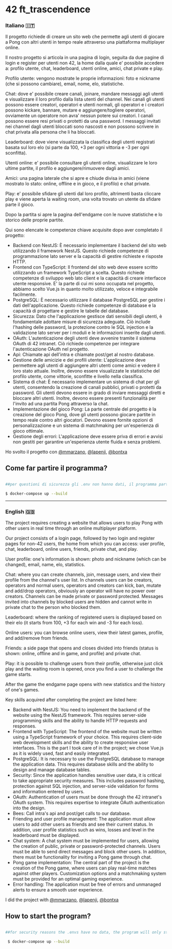# 42 ft_trascendence

<h3> Italiano 🇮🇹</h3>

Il progetto richiede di creare un sito web che permette agli utenti di giocare a Pong con altri utenti in tempo reale attraverso una piattaforma multiplayer online.

Il nostro progetto si articola in una pagina di login, seguita da due pagine di login e register per utenti non 42, la home dalla quale e' possibile accedere a: profilo utente, chat, leaderboard, utenti online, amici, chat private e play.

Profilo utente: vengono mostrate le proprie informazioni: foto e nickname (che si possono cambiare), email, nome, elo, statistiche.

Chat: dove e' possibile creare canali, joinare, mandare messaggi agli utenti e visualizzare il loro profilo dalla lista utenti del channel. Nei canali gli utenti possono essere creatori, operatori e utenti normali, gli operatori e i creatori possono kickare, bannare, mutare e aggiungere/togliere operatori, ovviamente un operatore non avra' nessun potere sui creatori.
I canali possono essere resi privati o protetti da una password.
I messaggi invitati nei channel dagli utenti bloccati sono nascosti e non possono scrivere in chat privata alla persona che li ha bloccati.

Leaderboard: dove viene visualizzata la classifica degli utenti registrati basata sul loro elo (si parte da 100, +3 per ogni vittoria e -3 per ogni sconfitta).

Utenti online: e' possibile consultare gli utenti online, visualizzare le loro ultime partite, il profilo e aggiungere/rimuovere dagli amici.

Amici: una pagina laterale che si apre e chiude divisa in amici (viene mostrato lo stato: online, offline e in gioco, e il profilo) e chat private.

Play: e' possibile sfidare gli utenti dal loro profilo, altrimenti basta cliccare play e viene aperta la waiting room, una volta trovato un utente da sfidare parte il gioco.

Dopo la partita si apre la pagina dell'endgame con le nuove statistiche e lo storico delle proprie partite. 

Qui sono elencate le competenze chiave acquisite dopo aver completato il progetto:

- Backend con NestJS: È necessario implementare il backend del sito web utilizzando il framework NestJS. Questo richiede competenze di programmazione lato server e la capacità di gestire richieste e risposte HTTP.
- Frontend con TypeScript: Il frontend del sito web deve essere scritto utilizzando un framework TypeScript a scelta. Questo richiede competenze di sviluppo web lato client e la capacità di creare interfacce utente responsive.
  E' la parte di cui mi sono occupata nel progetto, abbiamo scelto Vue.js in quanto molto utilizzato, veloce e integrabile facilmente.
- PostgreSQL: È necessario utilizzare il database PostgreSQL per gestire i dati dell'applicazione. Questo richiede competenze di database e la capacità di progettare e gestire le tabelle del database.
- Sicurezza: Dato che l'applicazione gestisce dati sensibili degli utenti, è fondamentale adottare misure di sicurezza adeguate. Ciò include l'hashing delle password, la protezione contro le SQL injection e la validazione lato server per i moduli e le informazioni inserite dagli utenti.
- OAuth: L'autenticazione degli utenti deve avvenire tramite il sistema OAuth di 42 intranet. Ciò richiede competenze per integrare l'autenticazione OAuth nel progetto.
- Api: Chiamate api dell'intra e chiamate post/get al nostro database.
- Gestione delle amicizie e dei profili utente: L'applicazione deve permettere agli utenti di aggiungere altri utenti come amici e vedere il loro stato attuale. Inoltre, devono essere visualizzate le statistiche del profilo utente, come vittorie, sconfitte e livello nella classifica.
- Sistema di chat: È necessario implementare un sistema di chat per gli utenti, consentendo la creazione di canali pubblici, privati o protetti da password. Gli utenti devono essere in grado di inviare messaggi diretti e bloccare altri utenti. Inoltre, devono essere presenti funzionalità per l'invito ad una partita Pong attraverso la chat.
- Implementazione del gioco Pong: La parte centrale del progetto è la creazione del gioco Pong, dove gli utenti possono giocare partite in tempo reale contro altri giocatori. Devono essere fornite opzioni di personalizzazione e un sistema di matchmaking per un'esperienza di gioco ottimale.
- Gestione degli errori: L'applicazione deve essere priva di errori e avvisi non gestiti per garantire un'esperienza utente fluida e senza problemi.

Ho svolto il progetto con [@mmarzano](https://github.com/mttmrz), [@lapenji](https://github.com/lapenji), [@bontxa](https://github.com/bontxa)

<h2>Come far partire il programma?</h2>
  
  ```bash

  ##per questioni di sicurezza gli .env non hanno dati, il programma partira' solo con gli .env completi.

  $ docker-compose up --build

  ```
  

-------------------

<h3> English 🇬🇧</h3>

The project requires creating a website that allows users to play Pong with other users in real time through an online multiplayer platform.

Our project consists of a login page, followed by two login and register pages for non-42 users, the home from which you can access: user profile, chat, leaderboard, online users, friends, private chat, and play.

User profile: one's information is shown: photo and nickname (which can be changed), email, name, elo, statistics.

Chat: where you can create channels, join, message users, and view their profile from the channel's user list. In channels users can be creators, operators and normal users, operators and creators can kick, ban, mutate and add/drop operators, obviously an operator will have no power over creators.
Channels can be made private or password protected.
Messages invited into channels by blocked users are hidden and cannot write in private chat to the person who blocked them.

Leaderboard: where the ranking of registered users is displayed based on their elo (it starts from 100, +3 for each win and -3 for each loss).

Online users: you can browse online users, view their latest games, profile, and add/remove from friends.

Friends: a side page that opens and closes divided into friends (status is shown: online, offline and in game, and profile) and private chat.

Play: it is possible to challenge users from their profile, otherwise just click play and the waiting room is opened, once you find a user to challenge the game starts.

After the game the endgame page opens with new statistics and the history of one's games. 

Key skills acquired after completing the project are listed here:

- Backend with NestJS: You need to implement the backend of the website using the NestJS framework. This requires server-side programming skills and the ability to handle HTTP requests and responses.
- Frontend with TypeScript: The frontend of the website must be written using a TypeScript framework of your choice. This requires client-side web development skills and the ability to create responsive user interfaces.
  This is the part I took care of in the project; we chose Vue.js as it is widely used, fast and easily integrated.
- PostgreSQL: It is necessary to use the PostgreSQL database to manage the application data. This requires database skills and the ability to design and manage database tables.
- Security: Since the application handles sensitive user data, it is critical to take appropriate security measures. This includes password hashing, protection against SQL injection, and server-side validation for forms and information entered by users.
- OAuth: Authentication of users must be done through the 42 intranet's OAuth system. This requires expertise to integrate OAuth authentication into the design.
- Bees: Call intra's api and post/get calls to our database.
- Friending and user profile management: The application must allow users to add other users as friends and see their current status. In addition, user profile statistics such as wins, losses and level in the leaderboard must be displayed.
- Chat system: A chat system must be implemented for users, allowing the creation of public, private or password-protected channels. Users must be able to send direct messages and block other users. In addition, there must be functionality for inviting a Pong game through chat.
- Pong game implementation: The central part of the project is the creation of the Pong game, where users can play real-time matches against other players. Customization options and a matchmaking system must be provided for an optimal gaming experience.
- Error handling: The application must be free of errors and unmanaged alerts to ensure a smooth user experience.

I did the project with [@mmarzano](https://github.com/mttmrz), [@lapenji](https://github.com/lapenji), [@bontxa](https://github.com/bontxa)

<h2>How to start the program?</h2>
  
  ```bash

  ##for security reasons the .envs have no data, the program will only start with the full .envs.

   $ docker-compose up --build


  ```
  
